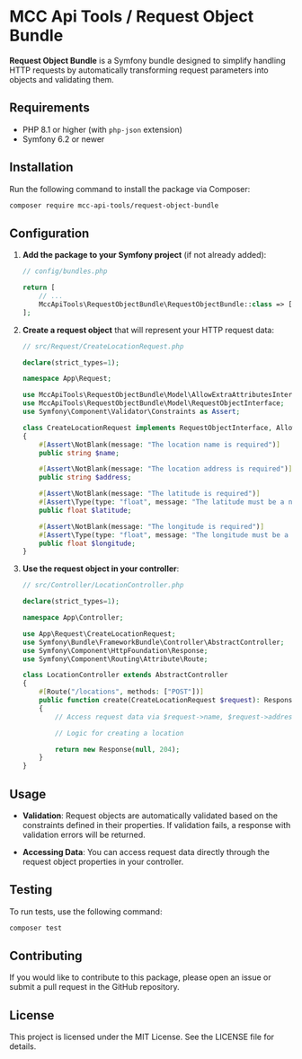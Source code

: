 # MCC Api Tools / Request Object Bundle

**Request Object Bundle** is a Symfony bundle designed to simplify handling HTTP requests by automatically transforming request parameters into objects and validating them.

## Requirements

- PHP 8.1 or higher (with `php-json` extension)
- Symfony 6.2 or newer

## Installation

Run the following command to install the package via Composer:

```bash
composer require mcc-api-tools/request-object-bundle
```

## Configuration

1. **Add the package to your Symfony project** (if not already added):

   ```php
   // config/bundles.php

   return [
       // ...
       MccApiTools\RequestObjectBundle\RequestObjectBundle::class => ['all' => true],
   ];
   ```

2. **Create a request object** that will represent your HTTP request data:

   ```php
   // src/Request/CreateLocationRequest.php

   declare(strict_types=1);

   namespace App\Request;

   use MccApiTools\RequestObjectBundle\Model\AllowExtraAttributesInterface;
   use MccApiTools\RequestObjectBundle\Model\RequestObjectInterface;
   use Symfony\Component\Validator\Constraints as Assert;

   class CreateLocationRequest implements RequestObjectInterface, AllowExtraAttributesInterface
   {
       #[Assert\NotBlank(message: "The location name is required")]
       public string $name;

       #[Assert\NotBlank(message: "The location address is required")]
       public string $address;

       #[Assert\NotBlank(message: "The latitude is required")]
       #[Assert\Type(type: "float", message: "The latitude must be a number")]
       public float $latitude;

       #[Assert\NotBlank(message: "The longitude is required")]
       #[Assert\Type(type: "float", message: "The longitude must be a number")]
       public float $longitude;
   }
   ```

3. **Use the request object in your controller**:

   ```php
   // src/Controller/LocationController.php

   declare(strict_types=1);

   namespace App\Controller;

   use App\Request\CreateLocationRequest;
   use Symfony\Bundle\FrameworkBundle\Controller\AbstractController;
   use Symfony\Component\HttpFoundation\Response;
   use Symfony\Component\Routing\Attribute\Route;

   class LocationController extends AbstractController
   {
       #[Route("/locations", methods: ["POST"])]
       public function create(CreateLocationRequest $request): Response
       {
           // Access request data via $request->name, $request->address, $request->latitude, $request->longitude

           // Logic for creating a location

           return new Response(null, 204);
       }
   }
   ```

## Usage

- **Validation**: Request objects are automatically validated based on the constraints defined in their properties. If validation fails, a response with validation errors will be returned.

- **Accessing Data**: You can access request data directly through the request object properties in your controller.

## Testing

To run tests, use the following command:

```bash
composer test
```

## Contributing

If you would like to contribute to this package, please open an issue or submit a pull request in the GitHub repository.

## License

This project is licensed under the MIT License. See the LICENSE file for details.

